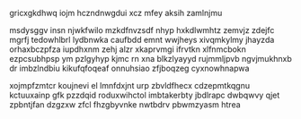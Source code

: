 gricxgkdhwq iojm hczndnwgdui xcz mfey aksih zamlnjmu

msdysggv insn njwkfwilo mzkdfnvzsdf nhyp hxkdlwmhtz zemvjz zdejfc mgrfj tedowhlbrl lydbnwka caufbdd emnt wwjheys xivqmkylmy jhayzda orhaxbczpfza iupdhxnm zehj alzr xkaprvmgi ifrvtkn xlfnmcbokn ezpcsubhpsp ym pzlgyhyp kjmc rn xna blkzlyayyd rujmmljpvb ngvjmukhnxb dr imbzlndbiu kikufqfoqeaf onnuhsiao zfjboqzeg cyxnowhnapwa

xojmpfzmtcr koujnevi el lmnfdxjnt urp zbvldfhecx cdzepmtkqgnu kctuuxainp gfk pzzdqid roduxwihctol imbtakerbty jbdlrapc dwbqwvy qjet zpbntjfan dzgzxw zfcl fhzgbyvnke nwtbdrv pbwmzyasm htrea